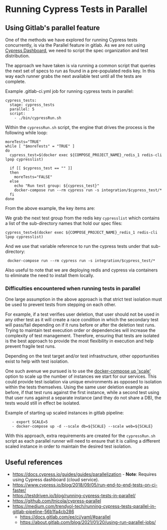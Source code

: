 # Running Cypress Tests in Parallel

## Using Gitlab's parallel feature

One of the methods we have explored for running Cypress tests concurrently, is via the Parallel feature in gitlab. As we are not using [Cypress Dashboard](https://docs.cypress.io/guides/dashboard/introduction), we need to script the spec organization and test distribution.

The approach we have taken is via running a common script that queries the next set of specs to run as found in a pre-populated redis key. In this way each runner grabs the next available test until all the tests are complete.

Example .gitlab-ci.yml job for running cypress tests in parallel:

```
cypress_tests:
  stage: cypress_tests
  parallel: 5
  script:
    - ./bin/cypressRun.sh
```

Within the `cypressRun.sh` script, the engine that drives the process is the following while loop:

```
moreTests="TRUE"
while [ "$moreTests" = "TRUE" ]
do
  cypress_test=$(docker exec ${COMPOSE_PROJECT_NAME}_redis_1 redis-cli lpop cypresslist)

  if [[ $cypress_test == "" ]]
  then
    moreTests="FALSE"
  else
    echo "Run test group: ${cypress_test}"
    docker-compose run --rm cypress run -s integration/$cypress_test/*
  fi
done
```

From the above example, the key items are:

We grab the next test group from the redis key `cypresslist` which contains a list of the sub-directory names that hold our spec files:

```
cypress_test=$(docker exec ${COMPOSE_PROJECT_NAME}_redis_1 redis-cli lpop cypresslist)
```

And we use that variable reference to run the cypress tests under that sub-directory:

```
 docker-compose run --rm cypress run -s integration/$cypress_test/*
```

Also useful to note that we are deploying redis and cypress via containers to eliminate the need to install them locally.

### Difficulties encountered when running tests in parallel

One large assumption in the above approach is that strict test isolation must be used to prevent tests from stepping on each other.

For example, if a test verifies user deletion, that user should not be used in any other test as it will create a race condition in which the secondary test will pass/fail depending on if it runs before or after the deletion test runs. Trying to maintain test execution order or dependencies will increase the complexity of test management. Therefore, ensuring that tests are isolated is the best approach to provide the most flexibility in execution and help prevent fragile test runs.

Depending on the test target and/or test infrastructure, other opportunities exist to help with test isolation.

One such avenue we pursued is to use the [docker-compose up 'scale'](https://docs.docker.com/compose/reference/up/) option to scale up the number of instances we start for our services. This could provide test isolation via unique environments as opposed to isolation within the tests themselves. Using the same user deletion example as before, if that test runs against the first instance, while a second test using that user runs against a separate instance (and they do not share a DB), the tests would still in effect be isolated.

Example of starting up scaled instances in gitlab pipeline:

```
   - export SCALE=5
   - docker-compose up -d --scale db=${SCALE} --scale web=${SCALE}
```

With this approach, extra requirements are created for the `cypressRun.sh` script as each parallel runner will need to ensure that it is calling a different scaled instance in order to maintain the desired test isolation.

## Useful references

- https://docs.cypress.io/guides/guides/parallelization - **Note**: Requires using Cypress dashboard (cloud service).
- https://www.cypress.io/blog/2018/09/05/run-end-to-end-tests-on-ci-faster/
- https://testdriven.io/blog/running-cypress-tests-in-parallel/
- https://github.com/tnicola/cypress-parallel
- https://medium.com/trendyol-tech/running-cypress-tests-parallel-in-gitlab-pipeline-56b1fa4cb286
  - https://docs.gitlab.com/ee/ci/yaml/#parallel
  - https://about.gitlab.com/blog/2021/01/20/using-run-parallel-jobs/
